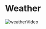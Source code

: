 # Weather

![weatherVideo](https://user-images.githubusercontent.com/35840649/63527132-340aa080-c509-11e9-8629-67fcc13cdc5b.gif)

